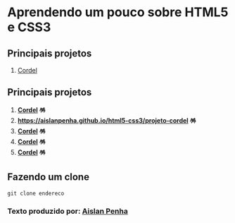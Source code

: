 # Aprendendo um pouco sobre HTML5 e CSS3
## Principais projetos
1. [Cordel](https://aislanpenha.github.io/html5-css3/projeto-cordel/{:target="_blank"})
## Principais projetos
1. **[Cordel](https://aislanpenha.github.io/html5-css3/projeto-cordel/) :pinata:**
2. **https://aislanpenha.github.io/html5-css3/projeto-cordel :pinata:**
3. **[Cordel](https://github.com/AislanPenha) :pinata:**
4. **[Cordel](https://github.com/AislanPenha) :pinata:**
5. **[Cordel](https://github.com/AislanPenha) :pinata:**
## Fazendo um clone
```
git clone endereco
```
### Texto produzido por: [Aislan Penha](https://github.com/AislanPenha)
